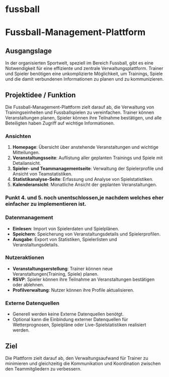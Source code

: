 # fussball

# Fussball-Management-Plattform

## Ausgangslage
In der organisierten Sportwelt, speziell im Bereich Fussball, gibt es eine Notwendigkeit für eine effiziente und zentrale Verwaltungsplattform. 
Trainer und Spieler benötigen eine unkomplizierte Möglichkeit, um Trainings, Spiele und die damit verbundenen Informationen zu planen und zu kommunizieren.

## Projektidee / Funktion
Die Fussball-Management-Plattform zielt darauf ab, die Verwaltung von Trainingseinheiten und Fussballspielen zu vereinfachen. 
Trainer können Veranstaltungen planen, Spieler können ihre Teilnahme bestätigen, und alle Beteiligten haben Zugriff auf wichtige Informationen.

### Ansichten
1. **Homepage**: Übersicht über anstehende Veranstaltungen und wichtige Mitteilungen.
2. **Veranstaltungsseite**: Auflistung aller geplanten Trainings und Spiele mit Detailansicht.
3. **Spieler- und Teammanagementseite**: Verwaltung der Spielerprofile und Ansicht von Teamstatistiken.
4. **Statistikanalyse-Seite**: Erfassung und Analyse von Spielstatistiken.
5. **Kalenderansicht**: Monatliche Ansicht der geplanten Veranstaltungen.
### Punkt 4. und 5. noch unentschlossen,je nachdem welches eher einfacher zu implementieren ist.

### Datenmanagement
- **Einlesen**: Import von Spielerdaten und Spielplänen.
- **Speichern**: Speicherung von Veranstaltungsdetails und Spielerprofilen.
- **Ausgabe**: Export von Statistiken, Spielerlisten und Veranstaltungsdetails.

### Nutzeraktionen
- **Veranstaltungserstellung**: Trainer können neue Veranstaltungen(Training, Spiele) planen.
- **RSVP**: Spieler können ihre Teilnahme an Veranstaltungen bestätigen oder ablehnen.
- **Profilverwaltung**: Nutzer können ihre Profile aktualisieren.

### Externe Datenquellen
- Generell werden keine Externe Datenquellen benötgt.
- Optional kann die Einbindung externer Datenquellen für Wetterprognosen, Spielpläne oder Live-Spielstatistiken realisiert werden.

## Ziel
Die Plattform zielt darauf ab, den Verwaltungsaufwand für Trainer zu minimieren und gleichzeitig die Kommunikation und Koordination zwischen den Teammitgliedern zu verbessern.
